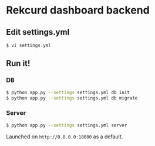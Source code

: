 # Rekcurd dashboard backend
## Edit settings.yml
```
$ vi settings.yml
```

## Run it!
### DB
```bash
$ python app.py --settings settings.yml db init
$ python app.py --settings settings.yml db migrate
```

### Server
```bash
$ python app.py --settings settings.yml server
```

Launched on `http://0.0.0.0:18080` as a default.
